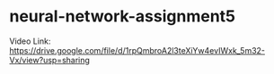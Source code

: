 # neural-network-assignment5
Video Link: https://drive.google.com/file/d/1rpQmbroA2l3teXiYw4evIWxk_5m32-Vx/view?usp=sharing
